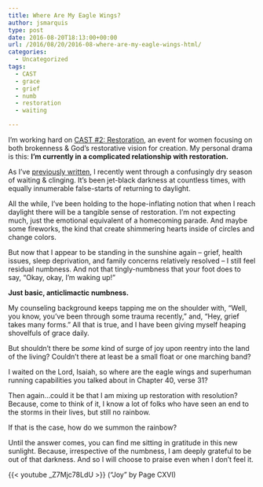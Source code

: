 ```yaml
---
title: Where Are My Eagle Wings?
author: jsmarquis
type: post
date: 2016-08-20T18:13:00+00:00
url: /2016/08/20/2016-08-where-are-my-eagle-wings-html/
categories:
  - Uncategorized
tags:
  - CAST
  - grace
  - grief
  - numb
  - restoration
  - waiting

---
```

I&#8217;m working hard on <a href="http://milkweedministries.com/#events" target="_blank">CAST #2: Restoration</a>, an event for women focusing on both brokenness & God&#8217;s restorative vision for creation. My personal drama is this: **I&#8217;m currently in a complicated relationship with restoration.**

As I&#8217;ve <a href="/cottonwoodblessings/2016/05/of-obstacles-and-birdsongs.html" target="_blank">previously written</a>, I recently went through a confusingly dry season of waiting & clinging. It&#8217;s been jet-black darkness at countless times, with equally innumerable false-starts of returning to daylight.

All the while, I&#8217;ve been holding to the hope-inflating notion that when I reach daylight there will be a tangible sense of restoration. I&#8217;m not expecting much, just the emotional equivalent of a homecoming parade. And maybe some fireworks, the kind that create shimmering hearts inside of circles and change colors.

But now that I appear to be standing in the sunshine again &#8211; grief, health issues, sleep deprivation, and family concerns relatively resolved &#8211; I still feel residual numbness. And not that tingly-numbness that your foot does to say, &#8220;Okay, okay, I&#8217;m waking up!&#8221;

**Just basic, anticlimactic numbness.**

My counseling background keeps tapping me on the shoulder with, &#8220;Well, you know, you&#8217;ve been through some trauma recently,&#8221; and, &#8220;Hey, grief takes many forms.&#8221; All that is true, and I have been giving myself heaping shovelfuls of grace daily.

But shouldn&#8217;t there be _some_ kind of surge of joy upon reentry into the land of the living? Couldn&#8217;t there at least be a small float or one marching band?

I waited on the Lord, Isaiah, so where are the eagle wings and superhuman running capabilities you talked about in Chapter 40, verse 31?

Then again&#8230;could it be that I am mixing up restoration with resolution? Because, come to think of it, I know a lot of folks who have seen an end to the storms in their lives, but still no rainbow.

If that is the case, how do we summon the rainbow?

Until the answer comes, you can find me sitting in gratitude in this new sunlight. Because, irrespective of the numbness, I am deeply grateful to be out of that darkness. And so I will choose to praise even when I don&#8217;t feel it.

{{< youtube _Z7Mjc78LdU >}}
  (&#8220;Joy&#8221; by Page CXVI)